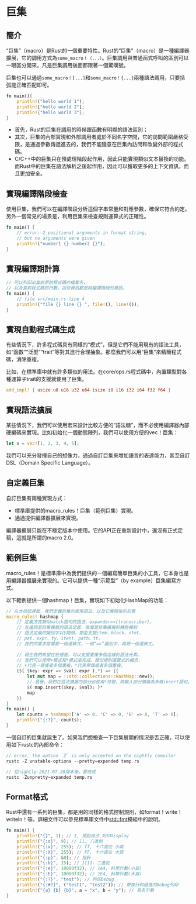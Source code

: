 # 巨集

## 簡介

“巨集”（macro）是Rust的一個重要特性。Rust的“巨集”（macro）是一種編譯器擴展，它的調用方式為`some_macro！（...）`。巨集調用與普通函式呼叫的區別可以一眼區分開來，凡是巨集調用後面都跟著一個驚嘆號。

巨集也可以通過`some_macro！[...]`和`some_macro！{...}`兩種語法調用，只要括弧能正確匹配即可。

```rust
fn main(){
    println!("hello world 1");
    println!["hello world 2"];
    println!{"hello world 3"};
}
```

* 首先，Rust的巨集在調用的時候跟函數有明顯的語法區別；
* 其次，巨集的內部實現和外部調用者處於不同名字空間，它的訪問範圍嚴格受限，是通過參數傳遞進去的，我們不能隨意在巨集內訪問和改變外部的程式碼。
* C/C++中的巨集只在預處理階段起作用，因此只能實現類似文本替換的功能。而Rust中的巨集在語法解析之後起作用，因此可以獲取更多的上下文資訊，而且更加安全。

## 實現編譯階段檢查

使用巨集，我們可以在編譯階段分析這個字串常量和對應參數，確保它符合約定。另外一個常見的場景是，利用巨集來檢查規則運算式的正確性。

```rust
fn main() {
    // error: 2 positional arguments in format string, 
    // but no arguments were given
    println!("number1 {} number2 {}");
}
```

## 實現編譯期計算

```rust
// 可以列印出當前原始程式碼的檔案名，
// 以及當前程式碼的行數。這些資訊都是純編譯階段的資訊。
fn main() {
    // file src/main.rs line 4 
    println!("file {} line {} ", file!(), line!());
}
```

## 實現自動程式碼生成

有些情況下，許多程式碼具有同樣的“模式”，但是它們不能用現有的語法工具，如“函數”“泛型”“trait”等對其進行合理抽象。那麼我們可以用“巨集”來精簡程式碼，消除重複。

比如，在標準庫中就有許多類似的用法。在core/ops.rs程式碼中，內置類型對各種運算子trait的支援就使用了巨集。

```rust
add_impl! { usize u8 u16 u32 u64 isize i8 i16 i32 i64 f32 f64 }
```

## 實現語法擴展

某些情況下，我們可以使用宏來設計比較方便的“語法糖”，而不必使用編譯器內部硬編碼來實現。比如初始化一個動態陣列，我們可以使用方便的vec！巨集：

```rust
let v = vec![1, 2, 3, 4, 5];
```

我們可以充分發揮自己的想像力，通過自訂巨集來增加語言的表達能力，甚至自訂DSL（Domain Specific Language）。

## 自定義巨集

自訂巨集有兩種實現方式：

* 標準庫提供的macro\_rules！巨集（範例巨集）實現。
*  通過提供編譯器擴展來實現。

編譯器擴展只能在不穩定版本中使用。它的API正在重新設計中，還沒有正式定稿，這就是所謂的macro 2.0。

## 範例巨集

macro\_rules！是標準庫中為我們提供的一個編寫簡單巨集的小工具，它本身也是用編譯器擴展來實現的。它可以提供一種“示範型”（by example）巨集編寫方式。

以下範例提供一個hashmap！巨集，實現如下初始化HashMap的功能：

```rust
// 在大括弧裡面，我們定義巨集的使用語法，以及它展開後的形態
macro_rules! hashmap {
    // 定義方式類似match語句的語法，expander=>{transcriber}。
    // 左邊的是巨集擴展的語法定義，後面是巨集擴展的轉換機制
    // 語法定義的識別字以$開頭，類型支援item、block、stmt、
    // pat、expr、ty、itent、path、tt。
    // 我們的需求是需要一個運算式，一個“=>”識別字，再跟一個運算式。
    
    // 現在我們希望在宏裡面，可以支援重複多個這樣的語法元素。
    // 我們可以使用+模式和*模式來完成。類似規則運算式的概念，
    // +代表一個或者多個重複，*代表零個或者多個重複。 
    ($( $key: expr => $val: expr ),*) => {{
        let mut map = ::std::collections::HashMap::new();
        // 最後，我們在語法擴展的部分也使用*符號，將輸入部分擴展為多條insert語句。
        $( map.insert($key, $val); )*
        map
    }}
}
fn main() {
    let counts = hashmap!['A' => 0, 'C' => 0, 'G' => 0, 'T' => 0];
    println!("{:?}", counts);
}
```

一個自訂的巨集就誕生了。如果我們想檢查一下巨集展開的情況是否正確，可以使用如下rustc的內部命令：

```rust
// error: the option `Z` is only accepted on the nightly compiler
rustc -Z unstable-options --pretty=expanded temp.rs

// 從nightly-2021-07-28版本後，要改成
rustc -Zunpretty=expanded temp.rs
```







## Format格式

Rust中還有一系列的巨集，都是用的同樣的格式控制規則，如format！write！writeln！等。詳細文件可以參見標準庫文件中[std::fmt](https://doc.rust-lang.org/std/fmt/index.html)模組中的說明。

```rust
fn main() {
    println!("{}", 1); // 1, 預設用法,列印Display
    println!("{:o}", 9); // 11, 八進制
    println!("{:x}", 255); // ff, 十六進位 小寫
    println!("{:X}", 255); // FF, 十六進位 大寫
    println!("{:p}", &0); // 指針
    println!("{:b}", 15); // 1111，二進位
    println!("{:e}", 10000f32); // 1e4, 科學計數(小寫)
    println!("{:E}", 10000f32); // 1E4, 科學計數(大寫)
    println!("{:?}", "test"); // 列印Debug
    println!("{:#?}", ("test1", "test2")); // 帶換行和縮進的Debug列印
    println!("{a} {b} {b}", a = "x", b = "y"); // 具名引數
}
```

